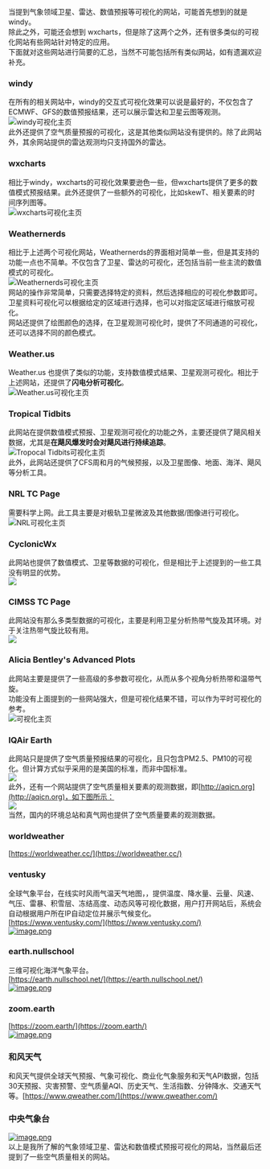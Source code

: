 当提到气象领域卫星、雷达、数值预报等可视化的网站，可能首先想到的就是 windy。<br />除此之外，可能还会想到 wxcharts，但是除了这两个之外，还有很多类似的可视化网站有些网站针对特定的应用。<br />下面就对这些网站进行简要的汇总，当然不可能包括所有类似网站，如有遗漏欢迎补充。
<a name="NizPF"></a>
### windy
在所有的相关网站中，windy的交互式可视化效果可以说是最好的，不仅包含了ECMWF、GFS的数值预报结果，还可以展示雷达和卫星云图等观测。<br />![windy可视化主页](https://cdn.nlark.com/yuque/0/2023/png/396745/1677248687668-fad95ae1-c75d-4684-9b76-a869c3962c89.png#averageHue=%234d8e8b&clientId=u00dc397b-f129-4&from=paste&id=u29d22f22&originHeight=591&originWidth=1080&originalType=url&ratio=2.5&rotation=0&showTitle=true&status=done&style=none&taskId=u31a315bb-5734-404b-a803-69bebef5634&title=windy%E5%8F%AF%E8%A7%86%E5%8C%96%E4%B8%BB%E9%A1%B5 "windy可视化主页")<br />此外还提供了空气质量预报的可视化，这是其他类似网站没有提供的。除了此网站外，其余网站提供的雷达观测均只支持国外的雷达。
<a name="LWrph"></a>
### wxcharts
相比于windy，wxcharts的可视化效果要逊色一些，但wxcharts提供了更多的数值模式预报结果。此外还提供了一些额外的可视化，比如skewT、相关要素的时间序列图等。<br />![wxcharts可视化主页](https://cdn.nlark.com/yuque/0/2023/png/396745/1677248687649-a673da14-1521-4fc2-b0d2-fe8790fcb9a1.png#averageHue=%23a5b576&clientId=u00dc397b-f129-4&from=paste&id=u7743e84f&originHeight=589&originWidth=1080&originalType=url&ratio=2.5&rotation=0&showTitle=true&status=done&style=none&taskId=ubf09950e-3741-46ea-857b-9db52e17c60&title=wxcharts%E5%8F%AF%E8%A7%86%E5%8C%96%E4%B8%BB%E9%A1%B5 "wxcharts可视化主页")
<a name="WB6s5"></a>
### Weathernerds
相比于上述两个可视化网站，Weathernerds的界面相对简单一些，但是其支持的功能一点也不简单。不仅包含了卫星、雷达的可视化，还包括当前一些主流的数值模式的可视化。<br />![Weathernerds可视化主页](https://cdn.nlark.com/yuque/0/2023/png/396745/1677248687651-307bf1f7-bd06-433e-a91a-b80f608c9562.png#averageHue=%2368cf13&clientId=u00dc397b-f129-4&from=paste&id=udda97821&originHeight=592&originWidth=1080&originalType=url&ratio=2.5&rotation=0&showTitle=true&status=done&style=none&taskId=u54cb4613-2e4a-4009-a07c-c59ed48987e&title=Weathernerds%E5%8F%AF%E8%A7%86%E5%8C%96%E4%B8%BB%E9%A1%B5 "Weathernerds可视化主页")<br />网站的操作非常简单，只需要选择特定的资料，然后选择相应的可视化参数即可。卫星资料可视化可以根据给定的区域进行选择，也可以对指定区域进行缩放可视化。<br />网站还提供了绘图颜色的选择，在卫星观测可视化时，提供了不同通道的可视化，还可以选择不同的颜色模式。
<a name="ibBaw"></a>
### Weather.us
Weather.us 也提供了类似的功能，支持数值模式结果、卫星观测可视化。相比于上述网站，还提供了**闪电分析可视化**。<br />![Weather.us可视化主页](https://cdn.nlark.com/yuque/0/2023/jpeg/396745/1677248687566-fb23e7d3-a473-4d3e-90e4-55870ee0724e.jpeg#averageHue=%23979064&clientId=u00dc397b-f129-4&from=paste&id=ubc4adea6&originHeight=619&originWidth=1080&originalType=url&ratio=2.5&rotation=0&showTitle=true&status=done&style=none&taskId=u74de3772-c673-4952-a183-a4637218ded&title=Weather.us%E5%8F%AF%E8%A7%86%E5%8C%96%E4%B8%BB%E9%A1%B5 "Weather.us可视化主页")
<a name="mM1Oc"></a>
### Tropical Tidbits
此网站在提供数值模式预报、卫星观测可视化的功能之外，主要还提供了飓风相关数据，尤其是**在飓风爆发时会对飓风进行持续追踪**。<br />![Tropocal Tidbits可视化主页](https://cdn.nlark.com/yuque/0/2023/png/396745/1677248687540-fda4c5d7-d83d-4a84-9ba8-0bf4405cc9fa.png#averageHue=%23d7a502&clientId=u00dc397b-f129-4&from=paste&id=ub9168f2d&originHeight=590&originWidth=1080&originalType=url&ratio=2.5&rotation=0&showTitle=true&status=done&style=none&taskId=uba32773e-bf27-4643-817c-e8d48345bd5&title=Tropocal%20Tidbits%E5%8F%AF%E8%A7%86%E5%8C%96%E4%B8%BB%E9%A1%B5 "Tropocal Tidbits可视化主页")<br />此外，此网站还提供了CFS周和月的气候预报，以及卫星图像、地面、海洋、飓风等分析工具。
<a name="qmeuJ"></a>
### NRL TC Page
需要科学上网。此工具主要是对极轨卫星微波及其他数据/图像进行可视化。<br />![NRL可视化主页](https://cdn.nlark.com/yuque/0/2023/png/396745/1677248695680-4f8ec635-da44-4b6a-aebf-aa9611ad7df9.png#averageHue=%23e6e5e3&clientId=u00dc397b-f129-4&from=paste&id=u3a100902&originHeight=818&originWidth=1080&originalType=url&ratio=2.5&rotation=0&showTitle=true&status=done&style=none&taskId=u50ed8bdf-fccb-472e-8499-1e7e75947fe&title=NRL%E5%8F%AF%E8%A7%86%E5%8C%96%E4%B8%BB%E9%A1%B5 "NRL可视化主页")
<a name="DDrPS"></a>
### CyclonicWx
此网站也提供了数值模式、卫星等数据的可视化，但是相比于上述提到的一些工具没有明显的优势。<br />![](https://cdn.nlark.com/yuque/0/2023/png/396745/1677248723741-ffb261f3-992d-4857-9778-b1a6f025f3b7.png#averageHue=%23dfdedb&clientId=u00dc397b-f129-4&from=paste&id=ubf0b94bf&originHeight=521&originWidth=1080&originalType=url&ratio=2.5&rotation=0&showTitle=false&status=done&style=none&taskId=u7cf12ce7-e46b-41f3-994f-a1e37b43a6e&title=)
<a name="H3XEV"></a>
### CIMSS TC Page
此网站没有那么多类型数据的可视化，主要是利用卫星分析热带气旋及其环境。对于关注热带气旋比较有用。<br />![](https://cdn.nlark.com/yuque/0/2023/png/396745/1677248725101-6be0fd1a-f8e5-4c6a-bac5-cda70775be7a.png#averageHue=%2368b675&clientId=u00dc397b-f129-4&from=paste&id=ub3c48360&originHeight=884&originWidth=1080&originalType=url&ratio=2.5&rotation=0&showTitle=false&status=done&style=none&taskId=u5e62603b-0b73-460e-8651-c0c5932d766&title=)
<a name="DZTxZ"></a>
### Alicia Bentley's Advanced Plots
此网站主要是提供了一些高级的多参数可视化，从而从多个视角分析热带和温带气旋。<br />功能没有上面提到的一些网站强大，但是可视化结果不错，可以作为平时可视化的参考。<br />![可视化主页](https://cdn.nlark.com/yuque/0/2023/png/396745/1677248731290-a191b63b-cbb8-4ab0-9c03-fda64503a704.png#averageHue=%23eaeaea&clientId=u00dc397b-f129-4&from=paste&id=ufd4e2a46&originHeight=705&originWidth=1080&originalType=url&ratio=2.5&rotation=0&showTitle=true&status=done&style=none&taskId=ud8f8c25f-3b76-4204-b85b-2411d1c928b&title=%E5%8F%AF%E8%A7%86%E5%8C%96%E4%B8%BB%E9%A1%B5 "可视化主页")
<a name="StiBG"></a>
### IQAir Earth
此网站只是提供了空气质量预报结果的可视化，且只包含PM2.5、PM10的可视化。但计算方式似乎采用的是美国的标准，而非中国标准。<br />![](https://cdn.nlark.com/yuque/0/2023/png/396745/1677248736585-1f5d1e1d-01e4-4c3a-8305-72616fc2c39c.png#averageHue=%230b1323&clientId=u00dc397b-f129-4&from=paste&id=uffacba0b&originHeight=581&originWidth=1080&originalType=url&ratio=2.5&rotation=0&showTitle=false&status=done&style=none&taskId=ud26f67c7-9ca9-4154-bfb2-c14dd7abdae&title=)<br />此外，还有一个网站提供了空气质量相关要素的观测数据，即[http://aqicn.org](http://aqicn.org)，如下图所示：<br />![](https://cdn.nlark.com/yuque/0/2023/png/396745/1677248736576-57777bd3-0e0a-4031-adb3-97e49dd92499.png#averageHue=%23ded3b1&clientId=u00dc397b-f129-4&from=paste&id=udf274dc3&originHeight=515&originWidth=1080&originalType=url&ratio=2.5&rotation=0&showTitle=false&status=done&style=none&taskId=u448d3006-a76d-424e-b4e8-114e63aa459&title=)<br />当然，国内的环境总站和真气网也提供了空气质量要素的观测数据。
<a name="sk32y"></a>
### **worldweather**
[https://worldweather.cc/](https://worldweather.cc/)
<a name="h28X4"></a>
### **ventusky**
全球气象平台，在线实时风雨气温天气地图，，提供温度、降水量、云量、风速、气压、雷暴、积雪层、冻结高度、动态风等可视化数据，用户打开网站后，系统会自动根据用户所在IP自动定位并展示气候变化。<br />[https://www.ventusky.com/](https://www.ventusky.com/)<br />[![image.png](https://cdn.nlark.com/yuque/0/2023/png/396745/1677333495574-765082aa-8464-433b-b939-a179a66b8beb.png#averageHue=%2367a662&clientId=u02179252-dbde-4&from=paste&height=713&id=u2be9df51&originHeight=1783&originWidth=3840&originalType=binary&ratio=2.5&rotation=0&showTitle=false&size=4686631&status=done&style=none&taskId=uf286b01e-1f63-4c84-b637-0bbafbdb04b&title=&width=1536)](https://www.ventusky.com/)
<a name="iaojp"></a>
### **earth.nullschool**
三维可视化海洋气象平台。<br />[https://earth.nullschool.net/](https://earth.nullschool.net/)<br />[![image.png](https://cdn.nlark.com/yuque/0/2023/png/396745/1677332950602-6b3caa72-8ad7-468c-aab5-4c4227dd3473.png#averageHue=%230f2036&clientId=u02179252-dbde-4&from=paste&height=713&id=ub0aabd64&originHeight=1783&originWidth=2845&originalType=binary&ratio=2.5&rotation=0&showTitle=false&size=2916946&status=done&style=none&taskId=u2200e720-4fde-46a3-90b0-b57bf4f15b3&title=&width=1138)](https://earth.nullschool.net/)
<a name="w59KI"></a>
### **zoom.earth**
[https://zoom.earth/](https://zoom.earth/)<br />[![image.png](https://cdn.nlark.com/yuque/0/2023/png/396745/1677336249869-e475fda8-e4ef-4f4e-b14d-07d7fc876b70.png#averageHue=%23404255&clientId=u02179252-dbde-4&from=paste&height=713&id=u9d4035eb&originHeight=1783&originWidth=3840&originalType=binary&ratio=2.5&rotation=0&showTitle=false&size=9504622&status=done&style=none&taskId=u11fa8138-f4b0-48b6-8ed4-bb8630fa9b3&title=&width=1536)](https://zoom.earth/)
<a name="fc4Gv"></a>
### 和风天气
和风天气提供全球天气预报、气象可视化、商业化气象服务和天气API数据，包括30天预报、灾害预警、空气质量AQI、历史天气、生活指数、分钟降水、交通天气等。[https://www.qweather.com/](https://www.qweather.com/)
<a name="QF3sC"></a>
### **中央气象台**
[![image.png](https://cdn.nlark.com/yuque/0/2023/png/396745/1677249592028-284b02bb-c853-49bd-970d-1923ad06da70.png#averageHue=%23f4f4f3&clientId=u00dc397b-f129-4&from=paste&height=713&id=u0066337f&originHeight=1783&originWidth=3840&originalType=binary&ratio=2.5&rotation=0&showTitle=false&size=2105962&status=done&style=none&taskId=u7b29f10e-2dff-42e1-a4eb-becb02bdd33&title=&width=1536)](http://www.nmc.cn/)<br />以上是我所了解的气象领域卫星、雷达和数值模式预报可视化的网站，当然最后还提到了一些空气质量相关的网站。
